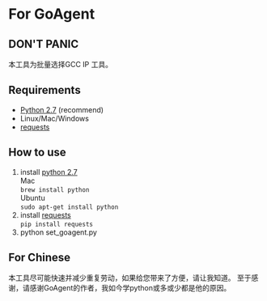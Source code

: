 For GoAgent
===========
## DON'T PANIC ##
本工具为批量选择GCC IP 工具。

## Requirements ##
* [Python 2.7](https://www.python.org/downloads/) (recommend)
* Linux/Mac/Windows
* [requests](https://pypi.python.org/pypi/requests)

## How to use ##
1. install [python 2.7](https://www.python.org/downloads/)  
    Mac  
    ```brew install python```  
    Ubuntu  
    ```sudo apt-get install python```
2. install [requests](https://pypi.python.org/pypi/requests)  
    ```pip install requests``` 
3. python set_goagent.py

## For Chinese ##

本工具尽可能快速并减少重复劳动，如果给您带来了方便，请让我知道。
至于感谢，请感谢GoAgent的作者，我如今学python或多或少都是他的原因。
